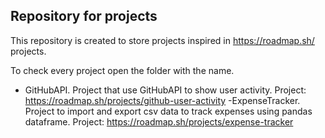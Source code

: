 ## Repository for projects

This repository is created to store projects inspired in https://roadmap.sh/ projects.

To check every project open the folder with the name.

- GitHubAPI.  Project that use GitHubAPI to show user activity. Project: https://roadmap.sh/projects/github-user-activity
-ExpenseTracker. Project to import and export csv data to track expenses using pandas dataframe. Project: https://roadmap.sh/projects/expense-tracker
